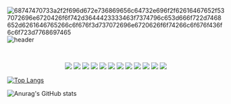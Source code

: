 ![68747470733a2f2f696d672e736869656c64732e696f2f62616467652f537072696e6720426f6f742d3644423333463f7374796c653d666f722d7468652d6261646765266c6f676f3d737072696e6720626f6f74266c6f676f436f6c6f723d7768697465](https://github.com/KHYUN28/KHYUN28/assets/121412134/b4c3a845-ffd4-4e36-b711-161c7acb0466)![header](https://capsule-render.vercel.app/api?type=waving&color=timeGradient&text=Hi%20%20KKH's%20GitHub%20👋&animation=twinkling&fontSize=35&fontAlignY=40&fontAlign=70&height=250)

<br>

<p align = "center">
  <img src="https://img.shields.io/badge/velog-20C997?style=for-the-badge&logo=velog&logoColor=black">
  
  <img src="https://img.shields.io/badge/React-61DAFB?style=for-the-badge&logo=React&logoColor=white"/> 
  
  <img src="https://img.shields.io/badge/c-A8B9CC?style=for-the-badge&logo=c&logoColor=white">
  
  <img src="https://img.shields.io/badge/java-F7DF24?style=for-the-badge&logo=java&logoColor=white">
  
  <img src="https://img.shields.io/badge/javascript-F7DF1E?style=for-the-badge&logo=javascript&logoColor=white">
  
  <img src="https://img.shields.io/badge/python-3776AB?style=for-the-badge&logo=python&logoColor=white">
  
  <img src="https://img.shields.io/badge/mysql-4479A1?style=for-the-badge&logo=mysql&logoColor=white">
  
  <img src="https://img.shields.io/badge/spring-6DB33F?style=for-the-badge&logo=spring&logoColor=white">
  
  <img src="https://img.shields.io/badge/html5-E34F26?style=for-the-badge&logo=html5&logoColor=white">
  
  <img src="https://img.shields.io/badge/css3-1572B6?style=for-the-badge&logo=css3&logoColor=white">
  
  <img src="https://img.shields.io/badge/opencv-5C3EE8?style=for-the-badge&logo=opencv&logoColor=white">
  
  <img src="https://img.shields.io/badge/apachekafka-231F20?style=for-the-badge&logo=apachekafka&logoColor=white">


[![Top Langs](https://github-readme-stats.vercel.app/api/top-langs/?username=KHYUN28&layout=compact)](https://github.com/KHYUN28/github-readme-stats)

![Anurag's GitHub stats](https://github-readme-stats.vercel.app/api?username=KHYUN28&show_icons=true&theme=radical)
</p>
